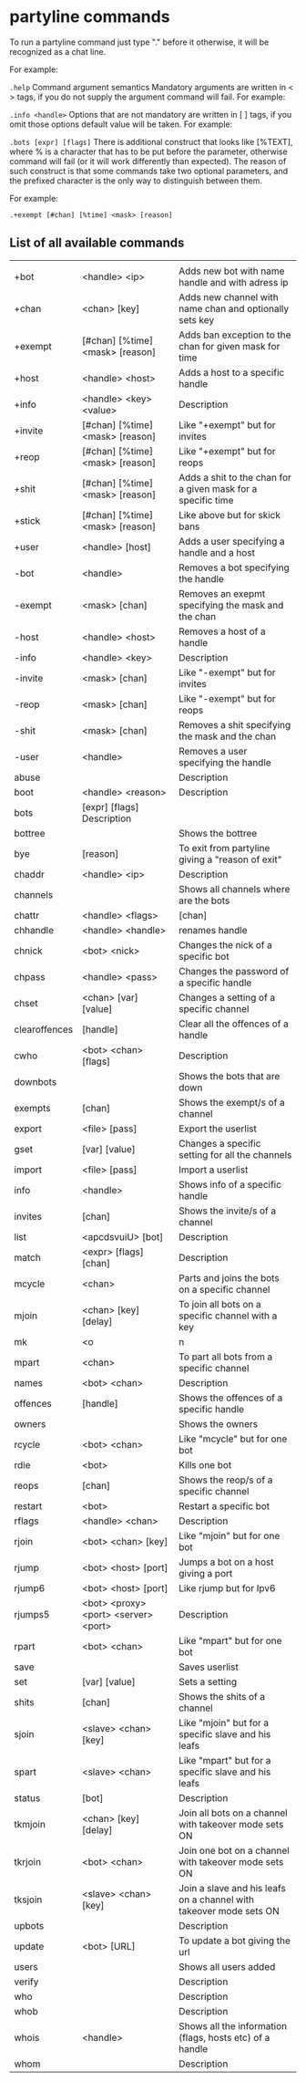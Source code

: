 # partyline commands
To run a partyline command just type "." before it otherwise, it will be recognized as a chat line.

For example:

```.help```
Command argument semantics Mandatory arguments are written in < > tags, if you do not supply the argument command will fail. For example:

```.info <handle>```
Options that are not mandatory are written in [ ] tags, if you omit those options default value will be taken. For example:

```.bots [expr] [flags]```
There is additional construct that looks like [%TEXT], where % is a character that has to be put before the parameter, otherwise command will fail (or it will work differently than expected). The reason of such construct is that some commands take two optional parameters, and the prefixed character is the only way to distinguish between them.

For example:

```.+exempt [#chan] [%time] <mask> [reason]```

## List of all available commands
|      |       |     |
|------|-------|-----|
|      |       |     |
|+bot  |	<handle\> <ip\>      |	Adds new bot with name handle and with adress ip     |
|+chan |	<chan\> [key]	 |Adds new channel with name chan and optionally sets key     |
|+exempt|	[#chan] [%time] <mask\> [reason]  |	Adds ban exception to the chan for given mask for time|
|+host |	<handle\> <host\>    |	Adds a host to a specific handle    |
|+info |	<handle\> <key\> <value\>   |	Description   |
|+invite	|[#chan] [%time] <mask\> [reason]  |	Like "+exempt" but for invites         |
|+reop |	[#chan] [%time] <mask\> [reason] |	Like "+exempt" but for reops    |
|+shit |	[#chan] [%time] <mask\> [reason] |	Adds a shit to the chan for a given mask for a specific time|
|+stick |	[#chan] [%time] <mask\> [reason]  |	Like above but for skick bans  |
|+user |	<handle\> [host]     |	Adds a user specifying a handle and a host  |
|-bot  |	<handle\>  |	Removes a bot specifying the handle           |
|-exempt	|<mask\> [chan]      |	Removes an exepmt specifying the mask and the chan   |
|-host |	<handle\> <host\>    |	Removes a host of a handle          |
|-info |	<handle\> <key\>     |	Description   |
|-invite	|<mask\> [chan]      |	Like "-exempt" but for invites      |
|-reop |	<mask\> [chan] |	Like "-exempt" but for reops              |
|-shit |	<mask\> [chan] |	Removes a shit specifying the mask and the chan    |
|-user |	<handle\>  |	Removes a user specifying the handle          |
|abuse ||	Description|
|boot |	<handle\> <reason\>   |	Description   |
|bots |	[expr] [flags]	Description   |
|bottree|	|Shows the bottree |
|bye	 |[reason]|	To exit from partyline giving a "reason of exit"   |
|chaddr|	<handle\> <ip\>|	Description  |
|channels|	|Shows all channels where are the bots    |
|chattr|	<handle\> <flags\>   |[chan]	 |Sets the flag/s for a specific handle for a chan|
|chhandle|	<handle\> <handle\>	 |renames handle|
|chnick|	<bot\> <nick\>	|Changes the nick of a specific bot         |
|chpass|	<handle\> <pass\>	   |Changes the password of a specific handle  |
|chset |	<chan\> [var] [value]  |	Changes a setting of a specific channel |
|clearoffences|	[handle]|	Clear all the offences of a handle        |
|cwho |	<bot\> <chan\> [flags]|	Description   |
|downbots|	|Shows the bots that are down |
|exempts	|[chan]	   |Shows the exempt/s of a channel|
|export|	<file\> [pass]	|Export the userlist  |
|gset |	[var] [value]	|Changes a specific setting for all the channels|
|import|	<file\> [pass]	|Import a userlist|
|info |	<handle\>	  |Shows info of a specific handle|
|invites|	[chan]    |	Shows the invite/s of a channel|
|list |	<apcdsvuiU\> [bot]	   |Description    |
|match |	<expr\> [flags] [chan]	|Description  |
|mcycle|	<chan\>	   |Parts and joins the bots on a specific channel |
|mjoin |	<chan\> [key] [delay]  |	To join all bots on a specific channel with a key  |
|mk|	<o|n|a\> <chan\> |[lock]	|To make a mass kick (o=ops, n=non ops, a=all)|
|mpart|	<chan\>	    |To part all bots from a specific channel       |
|names|	<bot\> <chan\>	 |Description   |
|offences|	[handle]	|Shows the offences of a specific handle        |
|owners|	|Shows the owners   |
|rcycle|	<bot\> <chan\> |	Like "mcycle" but for one bot                   |
|rdie |	<bot\>	|Kills one bot|
|reops|	[chan]	|Shows the reop/s of a specific channel   |
|restart|	<bot\>	   |Restart a specific bot   |
|rflags|	<handle\> <chan\>    |	Description   |
|rjoin|	<bot\> <chan\> [key]	   |Like "mjoin" but for one bot       |
|rjump|	<bot\> <host\> [port]   |	Jumps a bot on a host giving a port     |
|rjump6|	<bot\> <host\> [port]  |	Like rjump but for Ipv6|
|rjumps5|<bot\> <proxy\> <port\> <server\> <port\>|	Description     |
|rpart|	<bot\> <chan\>  |	Like "mpart" but for one bot|
|save ||	Saves userlist|
|set|	[var] [value] |	Sets a setting   |
|shits|	[chan] |	Shows the shits of a channel |
|sjoin|	<slave\> <chan\> [key]|	Like "mjoin" but for a specific slave and his leafs  |
|spart|	<slave\> <chan\>	|Like "mpart" but for a specific slave and his leafs|
|status|	[bot] |	Description  |
|tkmjoin	|<chan\> [key] [delay]	|Join all bots on a channel with takeover mode sets ON|
|tkrjoin|	<bot\> <chan\>	|Join one bot on a channel with takeover mode sets ON|
|tksjoin|	<slave\> <chan\> [key]	|Join a slave and his leafs on a channel with takeover mode sets ON|
|upbots|	|Description   |
|update|	<bot\> [URL]   |	To update a bot giving the url |
|users|	|Shows all users added|
|verify|	|Description   |
|who	 ||Description|
|whob||	Description|
|whois|	<handle\>|	Shows all the information (flags, hosts etc) of a handle   |
|whom |	|Description|

